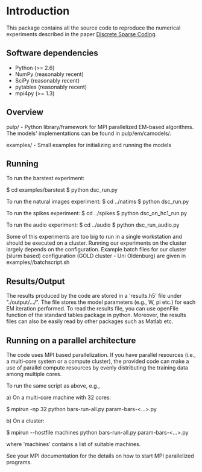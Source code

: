 
# Introduction 

This package contains all the source code to reproduce the numerical
experiments described in the paper [Discrete Sparse Coding](https://gexarcha.github.io/files/papers/NECO-09-16-2696R2-PDF.pdf). 

## Software dependencies 
 
 * Python (>= 2.6)
 * NumPy (reasonably recent)
 * SciPy (reasonably recent)
 * pytables (reasonably recent)
 * mpi4py (>= 1.3)

## Overview 

pulp/       - Python library/framework for MPI parallelized 
              EM-based algorithms. The models' implementations
              can be found in pulp/em/camodels/.

examples/   - Small examples for initializing and running the models



## Running

To run the barstest experiment:

  $ cd examples/barstest
  $ python dsc_run.py

To run the natural images experiment:
  $ cd ../natims
  $ python dsc_run.py

To run the spikes experiment:
  $ cd ../spikes
  $ python dsc_on_hc1_run.py

To run the audio experiment:
  $ cd ../audio
  $ python dsc_run_audio.py

Some of this experiments are too big to run in a single workstation
and should be executed on a cluster. Running our experiments on the 
cluster largely depends on the configuration. Example batch files 
for our cluster (slurm based) configuration (GOLD cluster - Uni Oldenburg) are
given in examples/<experiment name>/batchscript.sh

## Results/Output

The results produced by the code are stored in a 'results.h5' file 
under "./output/.../". The file stores the model parameters (e.g., W, pi etc.) 
for each EM iteration performed. To read the results file, you can use
openFile function of the standard tables package in python. Moreover, the
results files can also be easily read by other packages such as Matlab etc.

## Running on a parallel architecture 

The code uses MPI based parallelization. If you have parallel resources
(i.e., a multi-core system or a compute cluster), the provided code can make a 
use of parallel compute resources by evenly distributing the training data 
among multiple cores.

To run the same script as above, e.g., 

a) On a multi-core machine with 32 cores:

 $ mpirun -np 32 python bars-run-all.py param-bars-<...>.py

b) On a cluster:

 $ mpirun --hostfile machines python bars-run-all.py param-bars-<...>.py

 where 'machines' contains a list of suitable machines.

See your MPI documentation for the details on how to start MPI parallelized 
programs.
